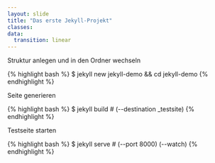 ```yaml
---
layout: slide
title: "Das erste Jekyll-Projekt"
classes:
data:
  transition: linear
---
```


Struktur anlegen und in den Ordner wechseln

<div markdown="1" class="fragment">
{% highlight bash %}
$ jekyll new jekyll-demo && cd jekyll-demo
{% endhighlight %}
</div>

Seite generieren

<div markdown="1" class="fragment">
{% highlight bash %}
$ jekyll build # (--destination _testsite)
{% endhighlight %}
</div>

Testseite starten

<div markdown="1" class="fragment">
{% highlight bash %}
$ jekyll serve # (--port 8000) (--watch)
{% endhighlight %}
</div>